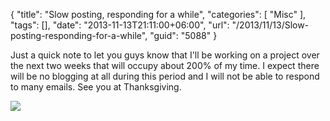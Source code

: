 {
	"title": "Slow posting, responding for a while",
	"categories": [
		"Misc"
	],
	"tags": [],
	"date": "2013-11-13T21:11:00+06:00",
	"url": "/2013/11/13/Slow-posting-responding-for-a-while",
	"guid": "5088"
}

<p>
Just a quick note to let you guys know that I'll be working on a project over the next two weeks that will occupy about 200% of my time. I expect there will be no blogging at all during this period and I will not be able to respond to many emails. See you at Thanksgiving. 
</p>

<p>
<img src="http://static.raymondcamden.com/images/Kitten.jpg" />
</p>